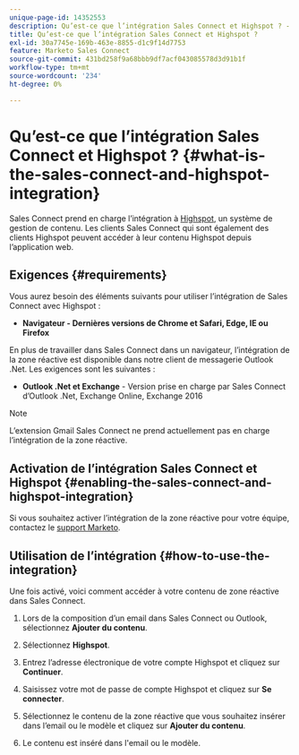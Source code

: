 ```yaml
---
unique-page-id: 14352553
description: Qu’est-ce que l’intégration Sales Connect et Highspot ? - Documents Marketo - Documentation du produit
title: Qu’est-ce que l’intégration Sales Connect et Highspot ?
exl-id: 30a7745e-169b-463e-8855-d1c9f14d7753
feature: Marketo Sales Connect
source-git-commit: 431bd258f9a68bbb9df7acf043085578d3d91b1f
workflow-type: tm+mt
source-wordcount: '234'
ht-degree: 0%

---
```


# Qu’est-ce que l’intégration Sales Connect et Highspot ? {#what-is-the-sales-connect-and-highspot-integration}

Sales Connect prend en charge l’intégration à [Highspot](https://www.highspot.com/), un système de gestion de contenu. Les clients Sales Connect qui sont également des clients Highspot peuvent accéder à leur contenu Highspot depuis l’application web.

## Exigences {#requirements}

Vous aurez besoin des éléments suivants pour utiliser l’intégration de Sales Connect avec Highspot :

* **Navigateur - Dernières versions de Chrome et Safari, Edge, IE ou Firefox**

En plus de travailler dans Sales Connect dans un navigateur, l’intégration de la zone réactive est disponible dans notre client de messagerie Outlook .Net. Les exigences sont les suivantes :

* **Outlook .Net et Exchange** - Version prise en charge par Sales Connect d’Outlook .Net, Exchange Online, Exchange 2016

>[!NOTE]
>
>L’extension Gmail Sales Connect ne prend actuellement pas en charge l’intégration de la zone réactive.

## Activation de l’intégration Sales Connect et Highspot {#enabling-the-sales-connect-and-highspot-integration}

Si vous souhaitez activer l’intégration de la zone réactive pour votre équipe, contactez le [support Marketo](https://nation.marketo.com/t5/Support/ct-p/Support#).

## Utilisation de l’intégration {#how-to-use-the-integration}

Une fois activé, voici comment accéder à votre contenu de zone réactive dans Sales Connect.

1. Lors de la composition d’un email dans Sales Connect ou Outlook, sélectionnez **Ajouter du contenu**.

1. Sélectionnez **Highspot**.

1. Entrez l’adresse électronique de votre compte Highspot et cliquez sur **Continuer**.

1. Saisissez votre mot de passe de compte Highspot et cliquez sur **Se connecter**.

1. Sélectionnez le contenu de la zone réactive que vous souhaitez insérer dans l’email ou le modèle et cliquez sur **Ajouter du contenu**.

1. Le contenu est inséré dans l&#39;email ou le modèle.
